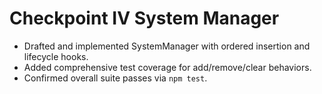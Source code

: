 # Checkpoint IV System Manager

- Drafted and implemented SystemManager with ordered insertion and lifecycle hooks.
- Added comprehensive test coverage for add/remove/clear behaviors.
- Confirmed overall suite passes via `npm test`.
